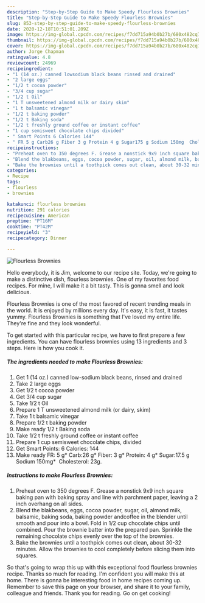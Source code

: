 ```yaml
---
description: "Step-by-Step Guide to Make Speedy Flourless Brownies"
title: "Step-by-Step Guide to Make Speedy Flourless Brownies"
slug: 853-step-by-step-guide-to-make-speedy-flourless-brownies
date: 2020-12-18T10:51:01.209Z
image: https://img-global.cpcdn.com/recipes/f7dd715a94b0b27b/680x482cq70/flourless-brownies-recipe-main-photo.jpg
thumbnail: https://img-global.cpcdn.com/recipes/f7dd715a94b0b27b/680x482cq70/flourless-brownies-recipe-main-photo.jpg
cover: https://img-global.cpcdn.com/recipes/f7dd715a94b0b27b/680x482cq70/flourless-brownies-recipe-main-photo.jpg
author: Jorge Chapman
ratingvalue: 4.8
reviewcount: 24969
recipeingredient:
- "1 (14 oz.) canned lowsodium black beans rinsed and drained"
- "2 large eggs"
- "1/2 t cocoa powder"
- "3/4 cup sugar"
- "1/2 t Oil"
- "1 T unsweetened almond milk or dairy skim"
- "1 t balsamic vinegar"
- "1/2 t baking powder"
- "1/2 t Baking soda"
- "1/2 t freshly ground coffee or instant coffee"
- "1 cup semisweet chocolate chips divided"
- " Smart Points 6 Calories 144"
- " FR 5 g Carb26 g Fiber 3 g Protein 4 g Sugar175 g Sodium 150mg  Cholesterol 23g"
recipeinstructions:
- "Preheat oven to 350 degrees F. Grease a nonstick 9x9 inch square baking pan with baking spray and line with parchment paper, leaving a 2 inch overhang on all sides."
- "Blend the blakbeans, eggs, cocoa powder, sugar, oil, almond milk, balsamic, baking soda, baking powder andcoffee in the blender until smooth and pour into a bowl. Fold in 1/2 cup chocolate chips until combined. Pour the brownie batter into the prepared pan. Sprinkle the remaining chocolate chips evenly over the top of the brownies."
- "Bake the brownies until a toothpick comes out clean, about 30-32 minutes. Allow the brownies to cool completely before slicing them into squares."
categories:
- Recipe
tags:
- flourless
- brownies

katakunci: flourless brownies 
nutrition: 291 calories
recipecuisine: American
preptime: "PT16M"
cooktime: "PT42M"
recipeyield: "3"
recipecategory: Dinner

---
```



![Flourless Brownies](https://img-global.cpcdn.com/recipes/f7dd715a94b0b27b/680x482cq70/flourless-brownies-recipe-main-photo.jpg)

Hello everybody, it is Jim, welcome to our recipe site. Today, we're going to make a distinctive dish, flourless brownies. One of my favorites food recipes. For mine, I will make it a bit tasty. This is gonna smell and look delicious.

Flourless Brownies is one of the most favored of recent trending meals in the world. It is enjoyed by millions every day. It's easy, it is fast, it tastes yummy. Flourless Brownies is something that I've loved my entire life. They're fine and they look wonderful.




To get started with this particular recipe, we have to first prepare a few ingredients. You can have flourless brownies using 13 ingredients and 3 steps. Here is how you cook it.

<!--inarticleads1-->

##### The ingredients needed to make Flourless Brownies:

1. Get 1 (14 oz.) canned low-sodium black beans, rinsed and drained
1. Take 2 large eggs
1. Get 1/2 t cocoa powder
1. Get 3/4 cup sugar
1. Take 1/2 t Oil
1. Prepare 1 T unsweetened almond milk (or dairy, skim)
1. Take 1 t balsamic vinegar
1. Prepare 1/2 t baking powder
1. Make ready 1/2 t Baking soda
1. Take 1/2 t freshly ground coffee or instant coffee
1. Prepare 1 cup semisweet chocolate chips, divided
1. Get  Smart Points: 6 Calories: 144
1. Make ready  FR: 5 g* Carb:26 g* Fiber: 3 g* Protein: 4 g* Sugar:17.5 g Sodium 150mg*  Cholesterol: 23g.




<!--inarticleads2-->

##### Instructions to make Flourless Brownies:

1. Preheat oven to 350 degrees F. Grease a nonstick 9x9 inch square baking pan with baking spray and line with parchment paper, leaving a 2 inch overhang on all sides.
1. Blend the blakbeans, eggs, cocoa powder, sugar, oil, almond milk, balsamic, baking soda, baking powder andcoffee in the blender until smooth and pour into a bowl. Fold in 1/2 cup chocolate chips until combined. Pour the brownie batter into the prepared pan. Sprinkle the remaining chocolate chips evenly over the top of the brownies.
1. Bake the brownies until a toothpick comes out clean, about 30-32 minutes. Allow the brownies to cool completely before slicing them into squares.




So that's going to wrap this up with this exceptional food flourless brownies recipe. Thanks so much for reading. I'm confident you will make this at home. There is gonna be interesting food in home recipes coming up. Remember to save this page on your browser, and share it to your family, colleague and friends. Thank you for reading. Go on get cooking!

